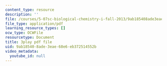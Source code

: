 ```yaml
---
content_type: resource
description: ''
file: /courses/5-07sc-biological-chemistry-i-fall-2013/9ab185408ade3eae68e6eb372514552b_tFEBiKPv1e8.pdf
file_type: application/pdf
learning_resource_types: []
ocw_type: OCWFile
resourcetype: Document
title: 3play pdf file
uid: 9ab18540-8ade-3eae-68e6-eb372514552b
video_metadata:
  youtube_id: null
---
```

